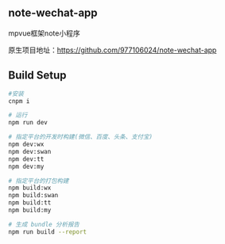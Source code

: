 ## note-wechat-app
mpvue框架note小程序

原生项目地址：https://github.com/977106024/note-wechat-app


## Build Setup

``` bash
#安装
cnpm i

# 运行
npm run dev

# 指定平台的开发时构建(微信、百度、头条、支付宝)
npm dev:wx
npm dev:swan
npm dev:tt
npm dev:my

# 指定平台的打包构建
npm build:wx
npm build:swan
npm build:tt
npm build:my

# 生成 bundle 分析报告
npm run build --report
```
